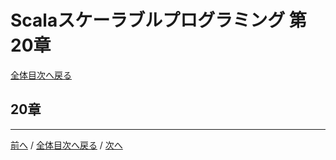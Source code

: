 # Scalaスケーラブルプログラミング 第20章
[全体目次へ戻る](index.md)

## 20章

***

[前へ](c19.md) /
[全体目次へ戻る](index.md) /
[次へ](c21.md)
